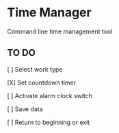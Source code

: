 # Time Manager
Command line time management tool

## TO DO

[ ] Select work type 

[X] Set countdown timer

[ ] Activate alarm clock switch

[ ] Save data

[ ] Return to beginning or exit